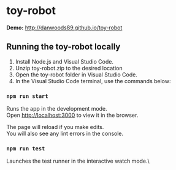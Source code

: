 # toy-robot

**Demo:** http://danwoods89.github.io/toy-robot

## Running the toy-robot locally

1. Install Node.js and Visual Studio Code.
1. Unzip toy-robot.zip to the desired location
1. Open the toy-robot folder in Visual Studio Code.
1. In the Visual Studio Code terminal, use the commands below:

### `npm run start`

Runs the app in the development mode.\
Open [http://localhost:3000](http://localhost:3000) to view it in the browser.

The page will reload if you make edits.\
You will also see any lint errors in the console.

### `npm run test`

Launches the test runner in the interactive watch mode.\
